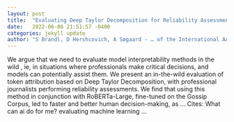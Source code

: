 ```yaml
---
layout: post
title:  "Evaluating Deep Taylor Decomposition for Reliability Assessment in the Wild"
date:   2022-06-06 21:51:57 -0400
categories: jekyll update
author: "S Brandl, D Hershcovich, A Søgaard - … of the International AAAI Conference on Web …, 2022"
---
```

We argue that we need to evaluate model interpretability methods  in the wild , ie, in situations where professionals make critical decisions, and models can potentially assist them. We present an in-the-wild evaluation of token attribution based on Deep Taylor Decomposition, with professional journalists performing reliability assessments. We find that using this method in conjunction with RoBERTa-Large, fine-tuned on the Gossip Corpus, led to faster and better human decision-making, as …
Cites: ‪What can ai do for me? evaluating machine learning …‬  